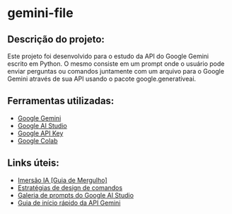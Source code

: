 # gemini-file

## Descrição do projeto:
Este projeto foi desenvolvido para o estudo da API do Google Gemini escrito em Python.
O mesmo consiste em um prompt onde o usuário pode enviar perguntas ou comandos juntamente 
com um arquivo para o Google Gemini através de sua API usando o pacote google.generativeai.

## Ferramentas utilizadas:
- [Google Gemini](https://gemini.google.com/?utm_source=website&utm_medium=referral&utm_campaign=alura_may24)
- [Google AI Studio](https://aistudio.google.com/app/prompts/new_chat/?utm_source=website&utm_medium=referral&utm_campaign=Alura&utm_content=)
- [Google API Key](https://aistudio.google.com/app/apikey/?utm_source=website&utm_medium=referral&utm_campaign=Alura&utm_content=)
- [Google Colab](https://colab.research.google.com/)

## Links úteis:
- [Imersão IA [Guia de Mergulho]](https://grupoalura.notion.site/Imers-o-IA-Guia-de-Mergulho-41ae5fadd8fd47899167a115e96244d9#9aeedcd3b3b843ccb2699f8940801a8e)
- [Estratégias de design de comandos](https://ai.google.dev/gemini-api/docs/prompting-strategies?hl=pt-br)
- [Galeria de prompts do Google AI Studio](https://ai.google.dev/examples?hl=pt-br)
- [Guia de início rápido da API Gemini](https://ai.google.dev/gemini-api/docs/quickstart?hl=pt-br)
